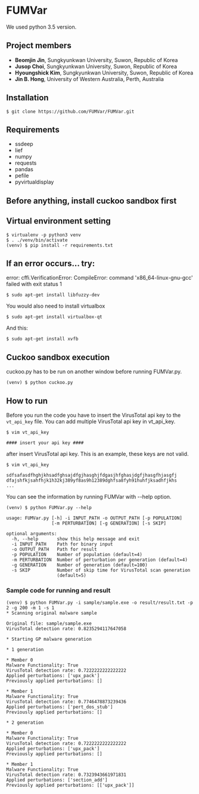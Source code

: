 # FUMVar
We used python 3.5 version.

## Project members
* **Beomjin Jin**, Sungkyunkwan University, Suwon, Republic of Korea
* **Jusop Choi**, Sungkyunkwan University, Suwon, Republic of Korea
* **Hyoungshick Kim**, Sungkyunkwan University, Suwon, Republic of Korea
* **Jin B. Hong**, University of Western Australia, Perth, Australia

## Installation
```
$ git clone https://github.com/FUMVar/FUMVar.git
```

## Requirements
* ssdeep
* lief
* numpy
* requests
* pandas
* pefile
* pyvirtualdisplay

## Before anything, install cuckoo sandbox first

## Virtual environment setting
```
$ virtualenv -p python3 venv
$ . ./venv/bin/activate
(venv) $ pip install -r requirements.txt
```

## If an error occurs... try:
error: cffi.VerificationError: CompileError: command 'x86_64-linux-gnu-gcc' failed with exit status 1
```
$ sudo apt-get install libfuzzy-dev
```

You would also need to install virtualbox
```
$ sudo apt-get install virtualbox-qt
```
And this:
```
$ sudo apt-get install xvfb
```

## Cuckoo sandbox execution
cuckoo.py has to be run on another window before running FUMVar.py.
```
(venv) $ python cuckoo.py
```

## How to run
Before you run the code you have to insert the VirusTotal api key to the `vt_api_key` file. You can add multiple VirusTotal api key in vt_api_key.
```
$ vim vt_api_key

#### insert your api key ####
```
after insert VirusTotal api key. This is an example, these keys are not valid.
```
$ vim vt_api_key

sdfsafasdfhghjkhsadfghsajdfgjhasghjfdgasjhfghasjdgfjhasgfhjasgfj
dfajshfkjsahfhjk1h32kj389yf8as9h12389dghfsa8fyh91huhfjksadhfjkhs
...
```
You can see the information by running FUMVar with --help option.
```
(venv) $ python FUMVar.py --help

usage: FUMVar.py [-h] -i INPUT_PATH -o OUTPUT_PATH [-p POPULATION]
                 [-m PERTURBATION] [-g GENERATION] [-s SKIP]

optional arguments:
  -h, --help       show this help message and exit
  -i INPUT_PATH    Path for binary input
  -o OUTPUT_PATH   Path for result
  -p POPULATION    Number of population (default=4)
  -m PERTURBATION  Number of perturbation per generation (default=4)
  -g GENERATION    Number of generation (default=100)
  -s SKIP          Number of skip time for VirusTotal scan generation
                   (default=5)

```

### Sample code for running and result
```
(venv) $ python FUMVar.py -i sample/sample.exe -o result/result.txt -p 2 -g 200 -m 1 -s 1
* Scanning original malware sample

Original file: sample/sample.exe
VirusTotal detection rate: 0.8235294117647058

* Starting GP malware generation

* 1 generation

* Member 0
Malware Functionality: True
VirusTotal detection rate: 0.7222222222222222
Applied perturbations: ['upx_pack']
Previously applied perturbations: []

* Member 1
Malware Functionality: True
VirusTotal detection rate: 0.7746478873239436
Applied perturbations: ['pert_dos_stub']
Previously applied perturbations: []

* 2 generation

* Member 0
Malware Functionality: True
VirusTotal detection rate: 0.7222222222222222
Applied perturbations: ['upx_pack']
Previously applied perturbations: []

* Member 1
Malware Functionality: True
VirusTotal detection rate: 0.7323943661971831
Applied perturbations: ['section_add']
Previously applied perturbations: [['upx_pack']]
```
